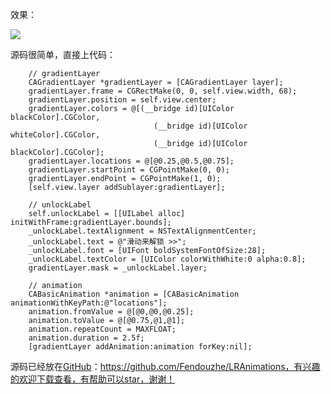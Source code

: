 效果：

![](http://upload-images.jianshu.io/upload_images/1464492-2ae1ffe9db6c96e1.gif?imageMogr2/auto-orient/strip%7CimageView2/2/w/1240)

源码很简单，直接上代码：
```
    // gradientLayer
    CAGradientLayer *gradientLayer = [CAGradientLayer layer];
    gradientLayer.frame = CGRectMake(0, 0, self.view.width, 68);
    gradientLayer.position = self.view.center;
    gradientLayer.colors = @[(__bridge id)[UIColor blackColor].CGColor,
                                (__bridge id)[UIColor whiteColor].CGColor,
                                (__bridge id)[UIColor blackColor].CGColor];
    gradientLayer.locations = @[@0.25,@0.5,@0.75];
    gradientLayer.startPoint = CGPointMake(0, 0);
    gradientLayer.endPoint = CGPointMake(1, 0);
    [self.view.layer addSublayer:gradientLayer];
    
    // unlockLabel
    self.unlockLabel = [[UILabel alloc] initWithFrame:gradientLayer.bounds];
    _unlockLabel.textAlignment = NSTextAlignmentCenter;
    _unlockLabel.text = @"滑动来解锁 >>";
    _unlockLabel.font = [UIFont boldSystemFontOfSize:28];
    _unlockLabel.textColor = [UIColor colorWithWhite:0 alpha:0.8];
    gradientLayer.mask = _unlockLabel.layer;
    
    // animation
    CABasicAnimation *animation = [CABasicAnimation animationWithKeyPath:@"locations"];
    animation.fromValue = @[@0,@0,@0.25];
    animation.toValue = @[@0.75,@1,@1];
    animation.repeatCount = MAXFLOAT;
    animation.duration = 2.5f;
    [gradientLayer addAnimation:animation forKey:nil];
```
源码已经放在[GitHub](https://github.com/Fendouzhe/LRAnimations)：https://github.com/Fendouzhe/LRAnimations，有兴趣的欢迎下载查看，有帮助可以star，谢谢！
